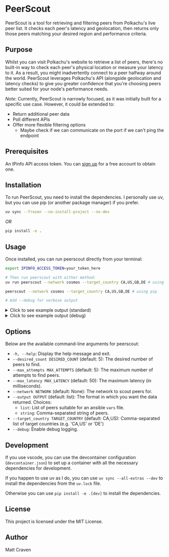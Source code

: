 # PeerScout
PeerScout is a tool for retrieving and filtering peers from Polkachu's live peer list. It checks each peer's latency and geolocation, then returns only those peers matching your desired region and performance criteria.

## Purpose

Whilst you can visit Polkachu's website to retrieve a list of peers, there's no built-in way to check each peer's physical location or measure your latency to it. As a result, you might inadvertently connect to a peer halfway around the world. PeerScout leverages Polkachu's API (alongside geolocation and latency checks) to give you greater confidence that you're choosing peers better suited for your node's performance needs.

*Note*: Currently, PeerScout is narrowly focused, as it was initially built for a specific use case. However, it could be extended to:

* Return additional peer data
* Poll different APIs
* Offer more flexible filtering options
  * Maybe check if we can communicate on the port if we can't ping the endpoint

## Prerequisites
An IPinfo API access token. You can [sign up](https://ipinfo.io/signup) for a free account to obtain one.

## Installation

To run PeerScout, you need to install the dependencies. I personally use uv, but you can use pip (or another package manager) if you prefer.
```bash
uv sync --frozen --no-install-project --no-dev
```

_OR_

```bash
pip install -e .
```

## Usage
Once installed, you can run peerscout directly from your terminal:

```bash
export IPINFO_ACCESS_TOKEN=your_token_here

# Then run peerscout with either method:
uv run peerscout --network cosmos --target_country CA,US,GB,DE # using uv

peerscout --network cosmos --target_country CA,US,GB,DE # using pip

# Add --debug for verbose output
```

<details>
<summary>Click to see example output (standard)</summary>

```bash
INFO: Starting PeerScout. Looking for 5 peers over 5 attempts
WARNING: After 1 attempts, we have not found a suitable peer. Retrying...
INFO: After 2 attempts, we currently have 2 peers (need 5). Retrying...
INFO: After 3 attempts, we currently have 2 peers (need 5). Retrying...
INFO: After 4 attempts, we currently have 3 peers (need 5). Retrying...
INFO: After 5 attempts, we currently have 3 peers (need 5). Retrying...
WARNING: Only 3 out of 5 peers were found.
- 6a40fcafbf98a8d0cae4437c76486a6cb88576dc@140.235.158.24:26656
- 8220e8029929413afff48dccc6a263e9ac0c3e5e@204.16.247.237:26656
- 8f25b414e80b7fc8d8c07ef2bb78dd8dcd64be3a@51.79.78.30:26656
```
</details>

<details>
<summary>Click to see example output (debug)</summary>

```bash
INFO: Starting PeerScout. Looking for 5 peers over 5 attempts
DEBUG: Peer bc73bedb1044e1453a2d7651ab32be4000d3d958@34.195.124.95:26656 is in a target country (US).
DEBUG: Peer 8eb9545668648234cbd25bc9501bd377d7aaf682@49.12.174.62:26656 is in a target country (DE).
DEBUG: Skipping dfc9f2646b05bd9e0159fa52c20b4ed885558ce5@162.19.56.16:26656 (country=FR not in ['CA', 'US', 'GB', 'DE']).
DEBUG: Skipping 613a62ce380c5da84119bc5a6d495391c01a67cc@35.210.193.98:26656 (country=BE not in ['CA', 'US', 'GB', 'DE']).
DEBUG: Skipping 36ad7bacc3a18b4deb647c60a0c1d8bbd24fde39@82.113.25.131:26656 (country=MC not in ['CA', 'US', 'GB', 'DE']).
DEBUG: Timeout for bc73bedb1044e1453a2d7651ab32be4000d3d958@34.195.124.95:26656: Request timeout for ICMP packet. (Timeout=0.05s)
DEBUG: Timeout for 8eb9545668648234cbd25bc9501bd377d7aaf682@49.12.174.62:26656: Request timeout for ICMP packet. (Timeout=0.05s)
WARNING: After 1 attempts, we have not found a suitable peer. Retrying...
DEBUG: Skipping ce345ae23f0d16e5d843c1f84f8e410d732b5bd8@46.105.71.65:26656 (country=FR not in ['CA', 'US', 'GB', 'DE']).
DEBUG: Peer e829d4764a5cecc44b3414777853b34407b36601@198.244.202.140:26656 is in a target country (GB).
DEBUG: Skipping b0a8b753f31d6ed1307aed8cb9012d755e25368e@148.113.0.100:26656 (country=IN not in ['CA', 'US', 'GB', 'DE']).
DEBUG: Peer 84869e7d8712715bfcb54805a8b87760b6dfe19c@142.132.193.194:26656 is in a target country (DE).
DEBUG: Skipping fe21dd474640247888fc7c4dce82da8da08a8bfd@135.181.113.227:26656 (country=FI not in ['CA', 'US', 'GB', 'DE']).
DEBUG: Timeout for e829d4764a5cecc44b3414777853b34407b36601@198.244.202.140:26656: Request timeout for ICMP packet. (Timeout=0.05s)
DEBUG: Timeout for 84869e7d8712715bfcb54805a8b87760b6dfe19c@142.132.193.194:26656: Request timeout for ICMP packet. (Timeout=0.05s)
WARNING: After 2 attempts, we have not found a suitable peer. Retrying...
DEBUG: Skipping 42541224049c05da9b37631b618d7f96875e320a@185.137.173.156:26656 (country=CH not in ['CA', 'US', 'GB', 'DE']).
DEBUG: Peer 0b724ace53341638fcef348469a11d2987be738d@3.231.68.59:26656 is in a target country (US).
DEBUG: Skipping aa70e2cc756b8dd9e265e578197d3049d67d731f@93.189.30.109:26656 (country=AT not in ['CA', 'US', 'GB', 'DE']).
DEBUG: Peer bc73bedb1044e1453a2d7651ab32be4000d3d958@34.195.124.95:26656 is in a target country (US).
DEBUG: Peer ffe59753569c6547972cbf4decc786895e43db91@67.218.8.88:26656 is in a target country (US).
DEBUG: Timeout for 0b724ace53341638fcef348469a11d2987be738d@3.231.68.59:26656: Request timeout for ICMP packet. (Timeout=0.05s)
DEBUG: Timeout for bc73bedb1044e1453a2d7651ab32be4000d3d958@34.195.124.95:26656: Request timeout for ICMP packet. (Timeout=0.05s)
DEBUG: Timeout for ffe59753569c6547972cbf4decc786895e43db91@67.218.8.88:26656: Request timeout for ICMP packet. (Timeout=0.05s)
WARNING: After 3 attempts, we have not found a suitable peer. Retrying...
DEBUG: Peer 69fddfdb0df303964b0115bfd4b969ef49dcade6@3.217.133.209:26656 is in a target country (US).
DEBUG: Skipping d65b06ba3af80a504d70bef8fc86e4f3f7d00ec6@176.103.222.165:26656 (country=NL not in ['CA', 'US', 'GB', 'DE']).
DEBUG: Peer 63f1915e9d052a04cb11243bb90ff67879dd972c@141.98.219.28:26656 is in a target country (US).
DEBUG: Skipping 155ee9292bf5212c9577841018131428939e0a85@128.199.128.15:26090 (country=SG not in ['CA', 'US', 'GB', 'DE']).
DEBUG: Peer 4f2f4a2df4ace3387c30925db75147e52eab2532@35.212.175.163:26656 is in a target country (US).
DEBUG: Timeout for 69fddfdb0df303964b0115bfd4b969ef49dcade6@3.217.133.209:26656: Request timeout for ICMP packet. (Timeout=0.05s)
DEBUG: 63f1915e9d052a04cb11243bb90ff67879dd972c@141.98.219.28:26656 is good: latency=38.70 ms <= 50.00 ms.
DEBUG: Timeout for 4f2f4a2df4ace3387c30925db75147e52eab2532@35.212.175.163:26656: Request timeout for ICMP packet. (Timeout=0.05s)
INFO: After 4 attempts, we currently have 1 peers (need 5). Retrying...
DEBUG: Skipping 2b7a7a6044a26bc7e74b0252d0a7d551e8939bd7@74.118.136.19:26656 (country=NL not in ['CA', 'US', 'GB', 'DE']).
DEBUG: Peer 6681cee74de13aaac561442bcbc420bdb025aacc@116.202.85.179:26656 is in a target country (DE).
DEBUG: Skipping 793a5c79d2eae09b11c5feed5e945c30f3ccc706@64.130.55.5:26656 (country=NL not in ['CA', 'US', 'GB', 'DE']).
DEBUG: Skipping ce345ae23f0d16e5d843c1f84f8e410d732b5bd8@46.105.71.65:26656 (country=FR not in ['CA', 'US', 'GB', 'DE']).
DEBUG: Peer 48c5af84afc9e25f62a7189f0260fd907aac5f68@204.16.247.246:26656 is in a target country (US).
DEBUG: Timeout for 6681cee74de13aaac561442bcbc420bdb025aacc@116.202.85.179:26656: Request timeout for ICMP packet. (Timeout=0.05s)
DEBUG: 48c5af84afc9e25f62a7189f0260fd907aac5f68@204.16.247.246:26656 is good: latency=38.06 ms <= 50.00 ms.
INFO: After 5 attempts, we currently have 2 peers (need 5). Retrying...
WARNING: Only 2 out of 5 peers were found.
- 63f1915e9d052a04cb11243bb90ff67879dd972c@141.98.219.28:26656
- 48c5af84afc9e25f62a7189f0260fd907aac5f68@204.16.247.246:26656
```
</details>

## Options
Below are the available command-line arguments for peerscout:

  * `-h, --help`: Display the help message and exit.
  * `--desired_count DESIRED_COUNT` (default: 5): The desired number of peers to find.
  * `--max_attempts MAX_ATTEMPTS` (default: 5): The maximum number of attempts to find peers.
  * `--max_latency MAX_LATENCY` (default: 50): The maximum latency (in milliseconds).
  * `--network NETWORK` (default: None): The network to scout peers for.
  * `--output OUTPUT` (default: list): The format in which you want the data returned. Choices:
    * `list`: List of peers suitable for an ansible `vars` file.
    * `string`: Comma-separated string of peers.
  * `--target_country TARGET_COUNTRY` (default: CA,US): Comma-separated list of target countries (e.g. 'CA,US' or 'DE')
  * `--debug`: Enable debug logging.

## Development
If you use vscode, you can use the devcontainer configuration (`devcontainer.json`) to set up a container with all the necessary dependencies for development.

If you happen to use uv as I do, you can use `uv sync --all-extras --dev` to install the dependencies from the `uv.lock` file.

Otherwise you can use `pip install -e .[dev]` to install the dependencies.

## License
This project is licensed under the MIT License.

## Author
Matt Craven
